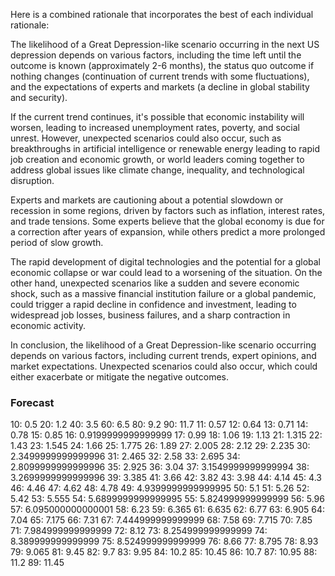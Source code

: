 Here is a combined rationale that incorporates the best of each individual rationale:

The likelihood of a Great Depression-like scenario occurring in the next US depression depends on various factors, including the time left until the outcome is known (approximately 2-6 months), the status quo outcome if nothing changes (continuation of current trends with some fluctuations), and the expectations of experts and markets (a decline in global stability and security).

If the current trend continues, it's possible that economic instability will worsen, leading to increased unemployment rates, poverty, and social unrest. However, unexpected scenarios could also occur, such as breakthroughs in artificial intelligence or renewable energy leading to rapid job creation and economic growth, or world leaders coming together to address global issues like climate change, inequality, and technological disruption.

Experts and markets are cautioning about a potential slowdown or recession in some regions, driven by factors such as inflation, interest rates, and trade tensions. Some experts believe that the global economy is due for a correction after years of expansion, while others predict a more prolonged period of slow growth.

The rapid development of digital technologies and the potential for a global economic collapse or war could lead to a worsening of the situation. On the other hand, unexpected scenarios like a sudden and severe economic shock, such as a massive financial institution failure or a global pandemic, could trigger a rapid decline in confidence and investment, leading to widespread job losses, business failures, and a sharp contraction in economic activity.

In conclusion, the likelihood of a Great Depression-like scenario occurring depends on various factors, including current trends, expert opinions, and market expectations. Unexpected scenarios could also occur, which could either exacerbate or mitigate the negative outcomes.

### Forecast

10: 0.5
20: 1.2
40: 3.5
60: 6.5
80: 9.2
90: 11.7
11: 0.57
12: 0.64
13: 0.71
14: 0.78
15: 0.85
16: 0.9199999999999999
17: 0.99
18: 1.06
19: 1.13
21: 1.315
22: 1.43
23: 1.545
24: 1.66
25: 1.775
26: 1.89
27: 2.005
28: 2.12
29: 2.235
30: 2.3499999999999996
31: 2.465
32: 2.58
33: 2.695
34: 2.8099999999999996
35: 2.925
36: 3.04
37: 3.1549999999999994
38: 3.2699999999999996
39: 3.385
41: 3.66
42: 3.82
43: 3.98
44: 4.14
45: 4.3
46: 4.46
47: 4.62
48: 4.78
49: 4.9399999999999995
50: 5.1
51: 5.26
52: 5.42
53: 5.555
54: 5.6899999999999995
55: 5.824999999999999
56: 5.96
57: 6.095000000000001
58: 6.23
59: 6.365
61: 6.635
62: 6.77
63: 6.905
64: 7.04
65: 7.175
66: 7.31
67: 7.444999999999999
68: 7.58
69: 7.715
70: 7.85
71: 7.984999999999999
72: 8.12
73: 8.254999999999999
74: 8.389999999999999
75: 8.524999999999999
76: 8.66
77: 8.795
78: 8.93
79: 9.065
81: 9.45
82: 9.7
83: 9.95
84: 10.2
85: 10.45
86: 10.7
87: 10.95
88: 11.2
89: 11.45